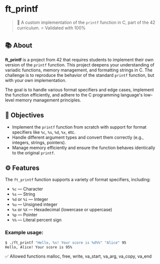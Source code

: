 # ft_printf

> 🎯 A custom implementation of the `printf` function in C, part of the 42 curriculum.
  ⭐ Validated with 100%

## 📚 About

**ft_printf** is a project from 42 that requires students to implement their own version of the `printf` function. 
This project deepens your understanding of variadic functions, memory management, and formatting strings in C. 
The challenge is to reproduce the behavior of the standard `printf` function, but with your own implementation.

The goal is to handle various format specifiers and edge cases, implement the function efficiently, and adhere to the C programming language's low-level memory management principles.

## 🧠 Objectives

- Implement the `printf` function from scratch with support for format specifiers like `%c`, `%s`, `%d`, `%x`, etc.
- Handle different argument types and convert them correctly (e.g., integers, strings, pointers).
- Manage memory efficiently and ensure the function behaves identically to the original `printf`.

## ⚙️ Features

The `ft_printf` function supports a variety of format specifiers, including:

- `%c` — Character
- `%s` — String
- `%d` or `%i` — Integer
- `%u` — Unsigned integer
- `%x` or `%X` — Hexadecimal (lowercase or uppercase)
- `%p` — Pointer
- `%%` — Literal percent sign

### Example usage:

```bash
$ ./ft_printf "Hello, %s! Your score is %d%%" "Alice" 95
Hello, Alice! Your score is 95%
```

✅ Allowed functions
malloc, free, write,
va_start, va_arg, va_copy, va_end
